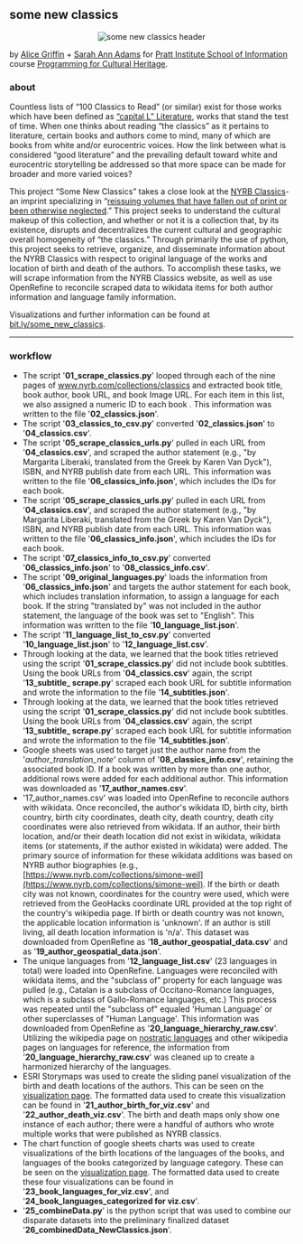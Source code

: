 ## some new classics

<p align="center"><img src="https://raw.githubusercontent.com/sarahannadams/some-new-classics/master/header.png" alt="some new classics header"></p>

by [Alice Griffin](https://twitter.com/AliceLGriff) + [Sarah Ann Adams](https://twitter.com/_sarahannadams) for [Pratt Institute School of Information](https://www.pratt.edu/academics/information/) course [Programming for Cultural Heritage](http://pfch.nyc/). 
### about

Countless lists of “100 Classics to Read” (or similar) exist for those works which have been defined as [“capital L” Literature](http://www.electricka.com/etaf/muses/literature/literature_popups/whats_literature.htm), works that stand the test of time. When one thinks about reading “the classics” as it pertains to literature, certain books and authors come to mind, many of which are books from white and/or eurocentric voices. How the link between what is considered “good literature” and the prevailing default toward white and eurocentric storytelling be addressed so that more space can be made for broader and more varied voices?

This project “Some New Classics” takes a close look at the  [NYRB Classics](https://www.nyrb.com/collections/classics)- an imprint specializing in “[reissuing volumes that have fallen out of print or been otherwise neglected](https://www.nytimes.com/2018/04/09/style/new-york-review-books-classics.html).” This project seeks to understand the cultural makeup of this collection, and whether or not it is a collection that, by its existence, disrupts and decentralizes the current cultural and geographic overall homogeneity of “the classics.” Through primarily the use of python, this project seeks to retrieve, organize, and disseminate information about the NYRB Classics with respect to original language of the works and location of birth and death of the authors. To accomplish these tasks, we will scrape information from the NYRB Classics website, as well as use OpenRefine to reconcile scraped data to wikidata items for both author information and language family information.

Visualizations and further information can be found at [bit.ly/some_new_classics](http://bit.ly/some_new_classics).

***
### workflow
* The script '**01_scrape_classics.py**' looped through each of the nine pages of www.nyrb.com/collections/classics and extracted book title, book author, book URL, and book Image URL. For each item in this list, we also assigned a numeric ID to each book . This information was written to the file '**02_classics.json**'.
* The script '**03_classics_to_csv.py**' converted '**02_classics.json**' to '**04_classics.csv**'. 
* The script '**05_scrape_classics_urls.py**' pulled in  each URL from '**04_classics.csv**', and scraped the author statement (e.g., "by Margarita Liberaki, translated from the Greek by Karen Van Dyck"), ISBN, and NYRB publish date from each URL. This information was written to the file '**06_classics_info.json**', which includes the IDs for each book.
* The script '**05_scrape_classics_urls.py**' pulled in  each URL from '**04_classics.csv**', and scraped the author statement (e.g., "by Margarita Liberaki, translated from the Greek by Karen Van Dyck"), ISBN, and NYRB publish date from each URL. This information was written to the file '**06_classics_info.json**', which includes the IDs for each book.  
* The script '**07_classics_info_to_csv.py**' converted '**06_classics_info.json**' to '**08_classics_info.csv**'. 
* The script '**09_original_languages.py**' loads the information from '**06_classics_info.json**'  and targets the author statement for each book, which includes translation information, to assign a language for each book. If the string "translated by" was not included in the author statement, the language of the book was set to "English". This information was written to the file '**10_language_list.json**'.
* The script '**11_language_list_to_csv.py**' converted '**10_language_list.json**' to '**12_language_list.csv**'. 
* Through looking at the data, we learned that the book titles retrieved using the script '**01_scrape_classics.py**' did not include book subtitles. Using the book URLs from '**04_classics.csv**'  again, the script '**13_subtitle_ scrape.py**' scraped each book URL for subtitle information and wrote the information to the file '**14_subtitles.json**'.
* Through looking at the data, we learned that the book titles retrieved using the script '**01_scrape_classics.py**' did not include book subtitles. Using the book URLs from '**04_classics.csv**'  again, the script '**13_subtitle_ scrape.py**' scraped each book URL for subtitle information and wrote the information to the file '**14_subtitles.json**'.
* Google sheets  was used to target just the author name  from the  '_author_translation_note_' column of '**08_classics_info.csv**', retaining the associated book ID. If a book was written by more than one author, additional rows were added for each additional author. This information was downloaded as '**17_author_names.csv**'.
* '17_author_names.csv' was loaded into OpenRefine to reconcile authors with wikidata. Once reconciled, the author's wikidata ID, birth city, birth country, birth city coordinates, death city, death country, death city coordinates were also retrieved from wikidata. If an author, their birth location, and/or their death location did not exist in wikidata, wikidata items (or statements, if the author existed in wikidata) were added. The primary source of information for these wikidata additions was based on NYRB author biographies (e.g., [https://www.nyrb.com/collections/simone-weil](https://www.nyrb.com/collections/simone-weil). If the birth or death city was not known, coordinates for the country were used, which were retrieved from the GeoHacks coordinate URL provided at the top right of the country's wikipedia page. If birth or death country was not known, the applicable location information is 'unknown'. If an author is still living, all death location information is 'n/a'.  This dataset was downloaded from OpenRefine as '**18_author_geospatial_data.csv**' and as '**19_author_geospatial_data.json**'.
* The unique languages from '**12_language_list.csv**' (23 languages in total)  were loaded into OpenRefine. Languages were reconciled with wikidata items, and the "subclass of" property for each language was pulled (e.g., Catalan is a subclass of Occitano-Romance languages, which is a subclass of Gallo-Romance languages, etc.) This process was repeated until the "subclass of" equaled 'Human Language' or other superclasses of "Human Language'. This information was downloaded from OpenRefine as '**20_language_hierarchy_raw.csv**'. Utilizing  the wikipedia page on [nostratic languages](https://en.wikipedia.org/wiki/Nostratic_languages) and other wikipedia pages on languages for reference, the information from '**20_language_hierarchy_raw.csv**' was cleaned up to create a harmonized hierarchy of the languages. 
* ESRI Storymaps was used to create the sliding panel visualization of the birth and death locations of the authors. This can  be seen on the [visualization page](https://sites.google.com/view/some-new-classics/visualizations). The formatted data used to create this visualization can be found in '**21_author_birth_for_viz.csv**' and '**22_author_death_viz.csv**'. The birth and death maps only show one instance of each author; there were a handful of authors who wrote multiple works that were published as NYRB classics. 
* The chart function of google sheets charts was used to create visualizations of the birth locations of the languages of the books, and languages of the books categorized by language category. These can be seen on the [visualization page](https://sites.google.com/view/some-new-classics/visualizations). The formatted data used to create these four visualizations can be found in '**23_book_languages_for_viz.csv**', and '**24_book_languages_categorized for viz.csv**'. 
* '**25_combineData.py**' is the python script that was used to combine our disparate datasets into the preliminary finalized dataset '**26_combinedData_NewClassics.json**'.

